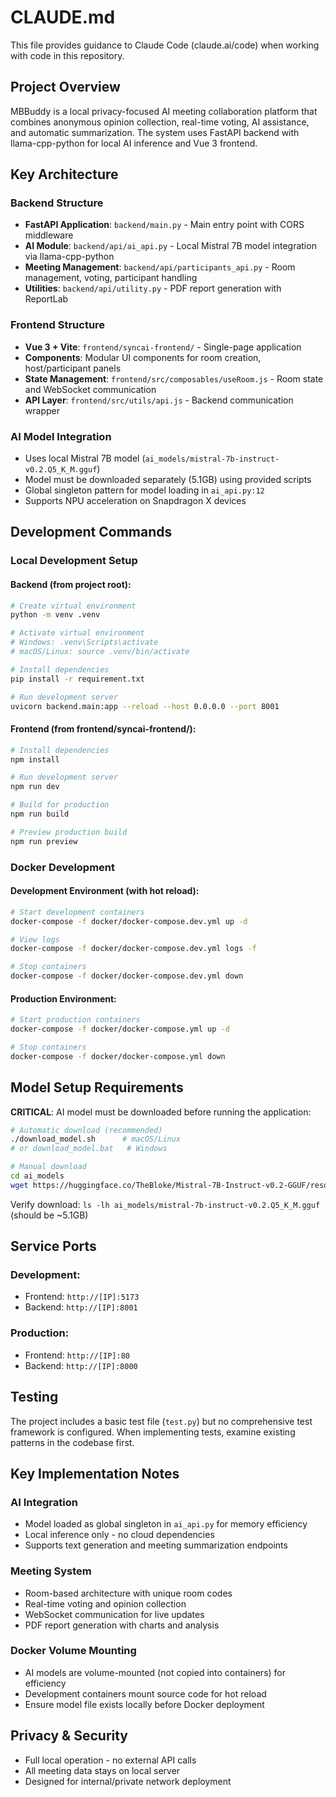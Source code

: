 # CLAUDE.md

This file provides guidance to Claude Code (claude.ai/code) when working with code in this repository.

## Project Overview

MBBuddy is a local privacy-focused AI meeting collaboration platform that combines anonymous opinion collection, real-time voting, AI assistance, and automatic summarization. The system uses FastAPI backend with llama-cpp-python for local AI inference and Vue 3 frontend.

## Key Architecture

### Backend Structure
- **FastAPI Application**: `backend/main.py` - Main entry point with CORS middleware
- **AI Module**: `backend/api/ai_api.py` - Local Mistral 7B model integration via llama-cpp-python
- **Meeting Management**: `backend/api/participants_api.py` - Room management, voting, participant handling
- **Utilities**: `backend/api/utility.py` - PDF report generation with ReportLab

### Frontend Structure  
- **Vue 3 + Vite**: `frontend/syncai-frontend/` - Single-page application
- **Components**: Modular UI components for room creation, host/participant panels
- **State Management**: `frontend/src/composables/useRoom.js` - Room state and WebSocket communication
- **API Layer**: `frontend/src/utils/api.js` - Backend communication wrapper

### AI Model Integration
- Uses local Mistral 7B model (`ai_models/mistral-7b-instruct-v0.2.Q5_K_M.gguf`)
- Model must be downloaded separately (5.1GB) using provided scripts
- Global singleton pattern for model loading in `ai_api.py:12`
- Supports NPU acceleration on Snapdragon X devices

## Development Commands

### Local Development Setup

#### Backend (from project root):
```bash
# Create virtual environment
python -m venv .venv

# Activate virtual environment
# Windows: .venv\Scripts\activate
# macOS/Linux: source .venv/bin/activate

# Install dependencies
pip install -r requirement.txt

# Run development server
uvicorn backend.main:app --reload --host 0.0.0.0 --port 8001
```

#### Frontend (from frontend/syncai-frontend/):
```bash
# Install dependencies
npm install

# Run development server
npm run dev

# Build for production
npm run build

# Preview production build
npm run preview
```

### Docker Development

#### Development Environment (with hot reload):
```bash
# Start development containers
docker-compose -f docker/docker-compose.dev.yml up -d

# View logs
docker-compose -f docker/docker-compose.dev.yml logs -f

# Stop containers
docker-compose -f docker/docker-compose.dev.yml down
```

#### Production Environment:
```bash
# Start production containers
docker-compose -f docker/docker-compose.yml up -d

# Stop containers
docker-compose -f docker/docker-compose.yml down
```

## Model Setup Requirements

**CRITICAL**: AI model must be downloaded before running the application:

```bash
# Automatic download (recommended)
./download_model.sh      # macOS/Linux
# or download_model.bat   # Windows

# Manual download
cd ai_models
wget https://huggingface.co/TheBloke/Mistral-7B-Instruct-v0.2-GGUF/resolve/main/mistral-7b-instruct-v0.2.Q5_K_M.gguf
```

Verify download: `ls -lh ai_models/mistral-7b-instruct-v0.2.Q5_K_M.gguf` (should be ~5.1GB)

## Service Ports

### Development:
- Frontend: `http://[IP]:5173`
- Backend: `http://[IP]:8001`

### Production:  
- Frontend: `http://[IP]:80`
- Backend: `http://[IP]:8000`

## Testing

The project includes a basic test file (`test.py`) but no comprehensive test framework is configured. When implementing tests, examine existing patterns in the codebase first.

## Key Implementation Notes

### AI Integration
- Model loaded as global singleton in `ai_api.py` for memory efficiency
- Local inference only - no cloud dependencies
- Supports text generation and meeting summarization endpoints

### Meeting System
- Room-based architecture with unique room codes
- Real-time voting and opinion collection
- WebSocket communication for live updates
- PDF report generation with charts and analysis

### Docker Volume Mounting
- AI models are volume-mounted (not copied into containers) for efficiency
- Development containers mount source code for hot reload
- Ensure model file exists locally before Docker deployment

## Privacy & Security
- Full local operation - no external API calls
- All meeting data stays on local server
- Designed for internal/private network deployment